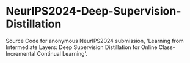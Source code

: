 # NeurIPS2024-Deep-Supervision-Distillation
Source Code for anonymous NeurIPS2024 submission, 'Learning from Intermediate Layers: Deep Supervision Distillation for Online Class-Incremental Continual Learning'.
